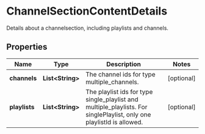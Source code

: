 

# ChannelSectionContentDetails

Details about a channelsection, including playlists and channels.

## Properties

Name | Type | Description | Notes
------------ | ------------- | ------------- | -------------
**channels** | **List&lt;String&gt;** | The channel ids for type multiple_channels. |  [optional]
**playlists** | **List&lt;String&gt;** | The playlist ids for type single_playlist and multiple_playlists. For singlePlaylist, only one playlistId is allowed. |  [optional]



